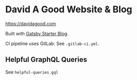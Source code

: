 # David A Good Website & Blog

https://davidagood.com

Built with [Gatsby Starter Blog](https://www.gatsbyjs.com/starters/gatsbyjs/gatsby-starter-blog).

CI pipeline uses GitLab: See `.gitlab-ci.yml`.

## Helpful GraphQL Queries

See `helpful-queries.gql`